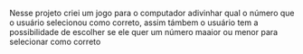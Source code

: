 Nesse projeto criei um jogo para o computador adivinhar qual o número que o usuário selecionou como correto, assim támbem o usuário tem a possibilidade de escolher se ele quer um número maaior ou menor para selecionar como correto 
